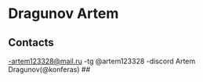 # Dragunov Artem 

## Contacts
-artem123328@mail.ru
-tg @artem123328
-discord Artem Dragunov(@konferas) ##
